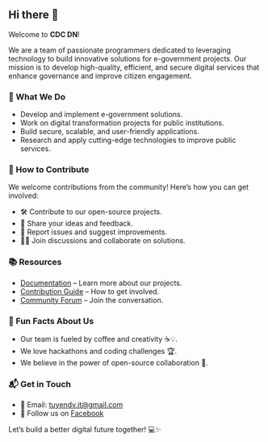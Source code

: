 ## Hi there 👋

Welcome to **CDC DN**!

We are a team of passionate programmers dedicated to leveraging technology to build innovative solutions for e-government projects. Our mission is to develop high-quality, efficient, and secure digital services that enhance governance and improve citizen engagement.

### 🚀 What We Do
- Develop and implement e-government solutions.
- Work on digital transformation projects for public institutions.
- Build secure, scalable, and user-friendly applications.
- Research and apply cutting-edge technologies to improve public services.

### 🤝 How to Contribute
We welcome contributions from the community! Here’s how you can get involved:
- 🛠 Contribute to our open-source projects.
- 📢 Share your ideas and feedback.
- 🔧 Report issues and suggest improvements.
- 👨‍💻 Join discussions and collaborate on solutions.

### 📚 Resources
- [Documentation](#) – Learn more about our projects.
- [Contribution Guide](#) – How to get involved.
- [Community Forum](#) – Join the conversation.

### 🌟 Fun Facts About Us
- Our team is fueled by coffee and creativity ☕💡.
- We love hackathons and coding challenges 🏆.
- We believe in the power of open-source collaboration 🚀.

### 📬 Get in Touch
- 📧 Email: tuyendv.it@gmail.com
- 💬 Follow us on [Facebook](https://www.facebook.com/tuyendv.it/)

Let’s build a better digital future together! 💻✨

